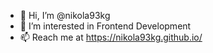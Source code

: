 - 👋 Hi, I’m @nikola93kg
- 👀 I’m interested in Frontend Development
- 📫 Reach me at https://nikola93kg.github.io/

<!---
nikola93kg/nikola93kg is a ✨ special ✨ repository because its `README.md` (this file) appears on your GitHub profile.
You can click the Preview link to take a look at your changes.
--->
